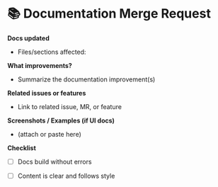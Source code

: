 # 📚 Documentation Merge Request

**Docs updated**
- Files/sections affected:

**What improvements?**
- Summarize the documentation improvement(s)

**Related issues or features**
- Link to related issue, MR, or feature

**Screenshots / Examples (if UI docs)**
- (attach or paste here)

**Checklist**
- [ ] Docs build without errors
- [ ] Content is clear and follows style

